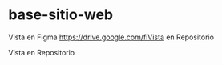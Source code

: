 # base-sitio-web

Vista en Figma
https://drive.google.com/fiVista en Repositorio

Vista en Repositorio


